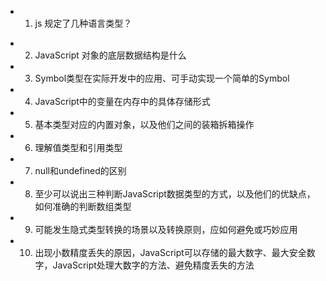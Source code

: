 - 1. js 规定了几种语言类型？
     > 
- 2. JavaScript 对象的底层数据结构是什么  
- 3. Symbol类型在实际开发中的应用、可手动实现一个简单的Symbol  
- 4. JavaScript中的变量在内存中的具体存储形式  
- 5. 基本类型对应的内置对象，以及他们之间的装箱拆箱操作  
- 6. 理解值类型和引用类型  
- 7. null和undefined的区别  
- 8. 至少可以说出三种判断JavaScript数据类型的方式，以及他们的优缺点，如何准确的判断数组类型  
- 9. 可能发生隐式类型转换的场景以及转换原则，应如何避免或巧妙应用  
- 10. 出现小数精度丢失的原因，JavaScript可以存储的最大数字、最大安全数字，JavaScript处理大数字的方法、避免精度丢失的方法  
